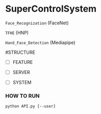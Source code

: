 # SuperControlSystem
`Face_Recognization` (FaceNet) 

`TFHE` (HNP) 

`Hand_Face_Detection` (Mediapipe)

#STRUCTURE
- [ ] FEATURE
- [ ] SERVER
- [ ] SYSTEM


### HOW TO RUN
    python API.py [--user]
